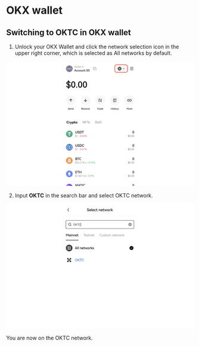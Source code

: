 # OKX wallet

## Switching to OKTC in OKX wallet

1. Unlock your OKX Wallet and click the network selection icon in the upper right corner, which is selected as All networks by default.

![OKX wallet all network](./img/okxwallet-all-network.png)

2. Input **OKTC** in the search bar and select OKTC network.

![OKX wallet on OKTC](./img/okxwallet-oktc.png)

You are now on the OKTC network.

